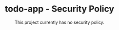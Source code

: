<h1 align="center" style="padding-top: 8px;">todo-app - Security Policy</h1>

<p align="center">
    This project currently has no security policy.
</p>